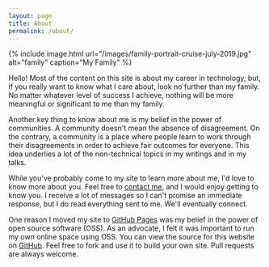```yaml
---
layout: page
title: About
permalink: /about/
---
```


{% include image.html url="/images/family-portrait-cruise-july-2019.jpg" alt="family" caption="My Family" %}

Hello! Most of the content on this site is about my career in technology, but, if you really want to know what I care about, look no further than my family. No matter whatever level of success I achieve, nothing will be more meaningful or significant to me than my family.

Another key thing to know about me is my belief in the power of communities. A community doesn't mean the absence of disagreement. On the contrary, a community is a place where people learn to work through their disagreements in order to achieve fair outcomes for everyone. This idea underlies a lot of the non-technical topics in my writings and in my talks.

While you've probably come to my site to learn more about me, I'd love to know more about you. Feel free to [contact me](/contact/), and I would enjoy getting to know you. I receive a lot of messages so I can't promise an immediate response, but I do read everything sent to me. We'll eventually connect.

One reason I moved my site to [GitHub Pages](https://pages.github.com/) was my belief in the power of open source software (OSS). As an advocate, I felt it was important to run my own online space using OSS. You can view the source for this website on [GitHub](https://github.com/anjuan/anjuan.github.io). Feel free to fork and use it to build your own site. Pull requests are always welcome.
